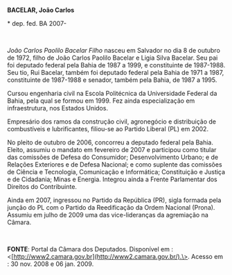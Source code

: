 **BACELAR, João Carlos**

\* dep. fed. BA 2007-

 

*João Carlos Paolilo Bacelar Filho* nasceu em Salvador no dia 8 de
outubro de 1972, filho de João Carlos Paolilo Bacelar e Ligia Silva
Bacelar. Seu pai foi deputado federal pela Bahia de 1987 a 1999, e
constituinte de 1987-1988. Seu tio, Rui Bacelar, também foi deputado
federal pela Bahia de 1971 a 1987, constituinte de 1987-1988 e senador,
também pela Bahia, de 1987 a 1995.

Cursou engenharia civil na Escola Politécnica da Universidade Federal da
Bahia, pela qual se formou em 1999. Fez ainda especialização em
infraestrutura, nos Estados Unidos.

Empresário dos ramos da construção civil, agronegócio e distribuição de
combustíveis e lubrificantes, filiou-se ao Partido Liberal (PL) em 2002.

No pleito de outubro de 2006, concorreu a deputado federal pela Bahia.
Eleito, assumiu o mandato em fevereiro de 2007 e participou como titular
das comissões de Defesa do Consumidor; Desenvolvimento Urbano; e de
Relações Exteriores e de Defesa Nacional; e como suplente das comissões
de Ciência e Tecnologia, Comunicação e Informática; Constituição e
Justiça e de Cidadania; Minas e Energia. Integrou ainda a Frente
Parlamentar dos Direitos do Contribuinte.

Ainda em 2007, ingressou no Partido da República (PR), sigla formada
pela junção do PL com o Partido da Reedificação da Ordem Nacional
(Prona). Assumiu em julho de 2009 uma das vice-lideranças da agremiação
na Câmara.

 

**FONTE**: Portal da Câmara dos Deputados. Disponível em :
\<[http://www2.camara.gov.br](http://www2.camara.gov.br/).\>. Acesso em
: 30 nov. 2008 e 06 jan. 2009.

 
